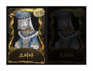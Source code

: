 <html>
	<head>
		<title>스킨표</title>
	</head>
	<body>
		<img id="aa1" src="melly_1.png" width=100 height=150 
			align="left" border="3" alt="오류"/>
		<img id="aa1_" src="melly_01.png" width=100 height=150 
			align="left" border="3" alt="오류"/>
	</body>

</html>
